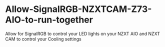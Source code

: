 # Allow-SignalRGB-NZXTCAM-Z73-AIO-to-run-together
 Allow for SignalRGB to control your LED lights on your NZXT AIO and NZXT CAM to control your Cooling settings
